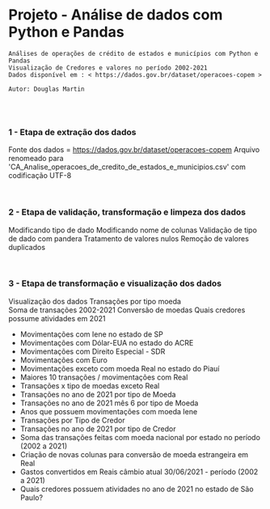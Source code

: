 # Projeto - Análise de dados com Python e Pandas

```
Análises de operações de crédito de estados e municípios com Python e Pandas
Visualização de Credores e valores no período 2002-2021
Dados disponível em : < https://dados.gov.br/dataset/operacoes-copem >

Autor: Douglas Martin
			
```


​    

### 1 - Etapa de extração dos dados

Fonte dos dados = https://dados.gov.br/dataset/operacoes-copem
Arquivo renomeado para 'CA_Analise_operacoes_de_credito_de_estados_e_municipios.csv' com codificação UTF-8


​    

### 2 - Etapa de validação, transformação e limpeza dos dados
        
Modificando tipo de dado
Modificando nome de colunas
Validação de tipo de dado com pandera
Tratamento de valores nulos
Remoção de valores duplicados


​        

### 3 - Etapa de transformação e visualização dos dados
Visualização dos dados
Transações por tipo moeda     
Soma de transações 2002-2021
Conversão de moedas
Quais credores possume atividades em 2021

- Movimentações com Iene no estado de SP
- Movimentações com Dólar-EUA no estado do ACRE
- Movimentações com Direito Especial - SDR
- Movimentações com Euro
- Movimentações exceto com moeda Real no estado do Piauí
- Maiores 10 transações / movimentações com Real
- Transações x tipo de moedas exceto Real
- Transações no ano de 2021 por tipo de Moeda
- Transações no ano de 2021 mês 6 por tipo de Moeda
- Anos que possuem movimentações com moeda Iene
- Transações por Tipo de Credor
- Transações no ano de 2021 por tipo de Credor
- Soma das transações feitas com moeda nacional por estado no período (2002 a 2021)
- Criação de novas colunas para conversão de moeda estrangeira em Real
- Gastos convertidos em Reais câmbio atual 30/06/2021 - período (2002 a 2021)
- Quais credores possuem atividades no ano de 2021 no estado de São Paulo?


​    

